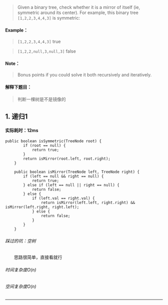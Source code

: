 > Given a binary tree, check whether it is a mirror of itself (ie, symmetric around its center).
For example, this binary tree `[1,2,2,3,4,4,3]` is symmetric:
#### Example：
>  `[1,2,2,3,4,4,3]`
true

> `[1,2,2,null,3,null,3]`
false
#### Note：
> Bonus points if you could solve it both recursively and iteratively.

#### 解释下题目：
> 判断一棵树是不是镜像的


## 1. 递归1
#### 实际耗时：12ms
```
public boolean isSymmetric(TreeNode root) {
        if (root == null) {
            return true;
        }
        return isMirror(root.left, root.right);
    }

    public boolean isMirror(TreeNode left, TreeNode right) {
        if (left == null && right == null) {
            return true;
        } else if (left == null || right == null) {
            return false;
        } else {
            if (left.val == right.val) {
                return isMirror(left.left, right.right) && isMirror(left.right, right.left);
            } else {
                return false;
            }
        }
    }
```
###### 踩过的坑：空树
&emsp;&emsp;思路很简单，直接看就行
###### 时间复杂度O(n)
###### 空间复杂度O(n)
---------


